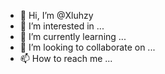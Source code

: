 - 👋 Hi, I’m @Xluhzy
- 👀 I’m interested in ...
- 🌱 I’m currently learning ...
- 💞️ I’m looking to collaborate on ...
- 📫 How to reach me ...

<!---
Xluhzy/Xluhzy is a ✨ special ✨ repository because its `README.md` (this file) appears on your GitHub profile.
You can click the Preview link to take a look at your changes.
--->
